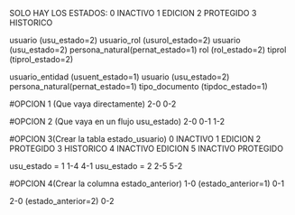 SOLO HAY LOS ESTADOS:
0 INACTIVO
1 EDICION
2 PROTEGIDO
3 HISTORICO


usuario (usu_estado=2)
usuario_rol (usurol_estado=2)
	usuario (usu_estado=2)
	persona_natural(pernat_estado=1)
	rol (rol_estado=2)
	tiprol (tiprol_estado=2)

usuario_entidad (usuent_estado=1)
	usuario (usu_estado=2)
	persona_natural(pernat_estado=1)
	tipo_documento (tipdoc_estado=1)

#OPCION 1 (Que vaya directamente)
2-0
0-2

#OPCION 2 (Que vaya en un flujo usu_estado)
2-0
0-1
1-2

#OPCION 3(Crear la tabla estado_usuario)
0 INACTIVO
1 EDICION
2 PROTEGIDO
3 HISTORICO
4 INACTIVO EDICION
5 INACTIVO PROTEGIDO
	
usu_estado = 1
1-4
4-1
usu_estado = 2
2-5
5-2

#OPCION 4(Crear la columna estado_anterior)
1-0 (estado_anterior=1)
0-1

2-0 (estado_anterior=2)
0-2



